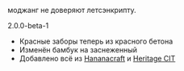 моджанг не доверяют летсэнкрипту.

2.0.0-beta-1
- Красные заборы теперь из красного бетона
- Изменён бамбук на заснеженный
- Добавлено всё из [Hananacraft](https://www.planetminecraft.com/texture-pack/hananacraft-v1-0/) и [Heritage CIT](https://www.planetminecraft.com/texture-pack/heritage-cit/)
